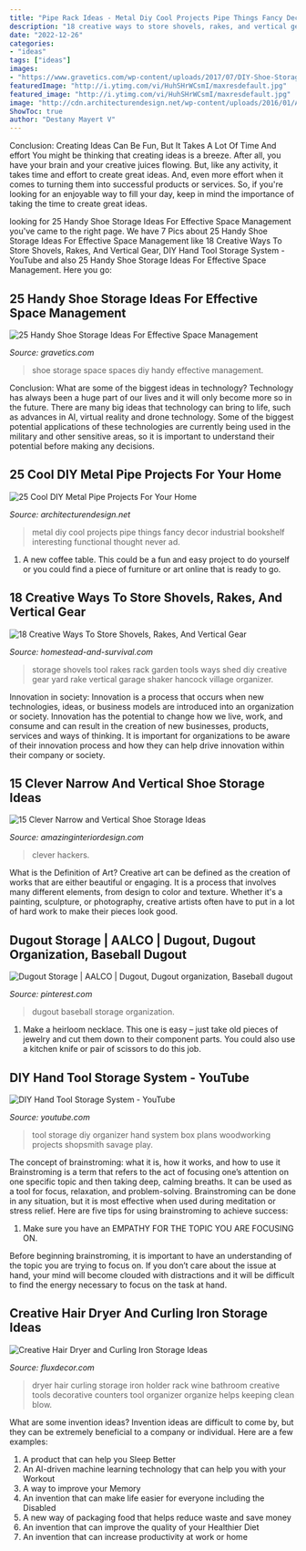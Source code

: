 ```yaml
---
title: "Pipe Rack Ideas - Metal Diy Cool Projects Pipe Things Fancy Decor Industrial Bookshelf Interesting Functional Thought Never Ad"
description: "18 creative ways to store shovels, rakes, and vertical gear"
date: "2022-12-26"
categories:
- "ideas"
tags: ["ideas"]
images:
- "https://www.gravetics.com/wp-content/uploads/2017/07/DIY-Shoe-Storage-Ideas-for-Small-Spaces.jpg"
featuredImage: "http://i.ytimg.com/vi/HuhSHrWCsmI/maxresdefault.jpg"
featured_image: "http://i.ytimg.com/vi/HuhSHrWCsmI/maxresdefault.jpg"
image: "http://cdn.architecturendesign.net/wp-content/uploads/2016/01/AD-Cool-DIY-Metal-Projects-For-Your-Home-19.jpg"
ShowToc: true
author: "Destany Mayert V"
---
```



Conclusion: Creating Ideas Can Be Fun, But It Takes A Lot Of Time And effort
You might be thinking that creating ideas is a breeze. After all, you have your brain and your creative juices flowing. But, like any activity, it takes time and effort to create great ideas. And, even more effort when it comes to turning them into successful products or services. So, if you're looking for an enjoyable way to fill your day, keep in mind the importance of taking the time to create great ideas.

	

		
looking for 25 Handy Shoe Storage Ideas For Effective Space Management you've came to the right page. We have 7 Pics about 25 Handy Shoe Storage Ideas For Effective Space Management like 18 Creative Ways To Store Shovels, Rakes, And Vertical Gear, DIY Hand Tool Storage System - YouTube and also 25 Handy Shoe Storage Ideas For Effective Space Management. Here you go:
		
    
## 25 Handy Shoe Storage Ideas For Effective Space Management

<img loading=lazy src="https://www.gravetics.com/wp-content/uploads/2017/07/DIY-Shoe-Storage-Ideas-for-Small-Spaces.jpg" onerror="this.onerror=null;this.src='https://tse3.mm.bing.net/th?id=OIP.-1CSqVFk5OeK3tOx_AtvuwHaKo&amp;pid=15.1';" alt="25 Handy Shoe Storage Ideas For Effective Space Management">

_Source: gravetics.com_

>shoe storage space spaces diy handy effective management. 

	

Conclusion: What are some of the biggest ideas in technology?
Technology has always been a huge part of our lives and it will only become more so in the future. There are many big ideas that technology can bring to life, such as advances in AI, virtual reality and drone technology. Some of the biggest potential applications of these technologies are currently being used in the military and other sensitive areas, so it is important to understand their potential before making any decisions.

    
## 25 Cool DIY Metal Pipe Projects For Your Home

<img loading=lazy src="http://cdn.architecturendesign.net/wp-content/uploads/2016/01/AD-Cool-DIY-Metal-Projects-For-Your-Home-19.jpg" onerror="this.onerror=null;this.src='https://tse2.mm.bing.net/th?id=OIP.OKCSuPEjFUbTMFdQxIgBHAHaOM&amp;pid=15.1';" alt="25 Cool DIY Metal Pipe Projects For Your Home">

_Source: architecturendesign.net_

>metal diy cool projects pipe things fancy decor industrial bookshelf interesting functional thought never ad. 

	

1. A new coffee table. This could be a fun and easy project to do yourself or you could find a piece of furniture or art online that is ready to go.

    
## 18 Creative Ways To Store Shovels, Rakes, And Vertical Gear

<img loading=lazy src="http://homestead-and-survival.com/wp-content/uploads/2016/02/14-creative-ways-to-store-shovels-rakes-and-vetical-gear.jpg" onerror="this.onerror=null;this.src='https://tse2.mm.bing.net/th?id=OIP.Qm8viBYZqDm8WTsovi7HvgHaJ4&amp;pid=15.1';" alt="18 Creative Ways To Store Shovels, Rakes, And Vertical Gear">

_Source: homestead-and-survival.com_

>storage shovels tool rakes rack garden tools ways shed diy creative gear yard rake vertical garage shaker hancock village organizer. 

	

Innovation in society:
Innovation is a process that occurs when new technologies, ideas, or business models are introduced into an organization or society. Innovation has the potential to change how we live, work, and consume and can result in the creation of new businesses, products, services and ways of thinking. It is important for organizations to be aware of their innovation process and how they can help drive innovation within their company or society.

    
## 15 Clever Narrow And Vertical Shoe Storage Ideas

<img loading=lazy src="http://www.amazinginteriordesign.com/wp-content/uploads/2017/06/15-Clever-Narrow-and-Vertical-Shoe-Storage-Ideas-4.jpg" onerror="this.onerror=null;this.src='https://tse2.mm.bing.net/th?id=OIP.HzEPkMuEHoDISUbYKUdRhAHaJ2&amp;pid=15.1';" alt="15 Clever Narrow and Vertical Shoe Storage Ideas">

_Source: amazinginteriordesign.com_

>clever hackers. 

	

What is the Definition of Art?
Creative art can be defined as the creation of works that are either beautiful or engaging. It is a process that involves many different elements, from design to color and texture. Whether it's a painting, sculpture, or photography, creative artists often have to put in a lot of hard work to make their pieces look good.

    
## Dugout Storage | AALCO | Dugout, Dugout Organization, Baseball Dugout

<img loading=lazy src="https://i.pinimg.com/736x/b7/15/71/b71571b74ab736ae733de345905bfcf9.jpg" onerror="this.onerror=null;this.src='https://tse1.mm.bing.net/th?id=OIP.-X-zH-2VgXdins_VbRn2BgHaDn&amp;pid=15.1';" alt="Dugout Storage | AALCO | Dugout, Dugout organization, Baseball dugout">

_Source: pinterest.com_

>dugout baseball storage organization. 

	

1. Make a heirloom necklace. This one is easy – just take old pieces of jewelry and cut them down to their component parts. You could also use a kitchen knife or pair of scissors to do this job. 

    
## DIY Hand Tool Storage System - YouTube

<img loading=lazy src="http://i.ytimg.com/vi/HuhSHrWCsmI/maxresdefault.jpg" onerror="this.onerror=null;this.src='https://tse4.mm.bing.net/th?id=OIP.JnDOPJQ7o57_XzwksDkE8QHaEK&amp;pid=15.1';" alt="DIY Hand Tool Storage System - YouTube">

_Source: youtube.com_

>tool storage diy organizer hand system box plans woodworking projects shopsmith savage play. 

	

The concept of brainstroming: what it is, how it works, and how to use it
Brainstroming is a term that refers to the act of focusing one’s attention on one specific topic and then taking deep, calming breaths. It can be used as a tool for focus, relaxation, and problem-solving. Brainstroming can be done in any situation, but it is most effective when used during meditation or stress relief. Here are five tips for using brainstroming to achieve success:
1. Make sure you have an EMPATHY FOR THE TOPIC YOU ARE FOCUSING ON.

Before beginning brainstroming, it is important to have an understanding of the topic you are trying to focus on. If you don’t care about the issue at hand, your mind will become clouded with distractions and it will be difficult to find the energy necessary to focus on the task at hand.

    
## Creative Hair Dryer And Curling Iron Storage Ideas

<img loading=lazy src="http://fluxdecor.com/wp-content/uploads/2015/03/hair-dryer-storage/9-hair-dryer-curling-iron-storage.jpg" onerror="this.onerror=null;this.src='https://tse2.mm.bing.net/th?id=OIP.O--xPnvHQMlLe40rYUYEIQHaJ4&amp;pid=15.1';" alt="Creative Hair Dryer and Curling Iron Storage Ideas">

_Source: fluxdecor.com_

>dryer hair curling storage iron holder rack wine bathroom creative tools decorative counters tool organizer organize helps keeping clean blow. 

	

What are some invention ideas?
Invention ideas are difficult to come by, but they can be extremely beneficial to a company or individual. Here are a few examples:
1. A product that can help you Sleep Better 
2. An AI-driven machine learning technology that can help you with your Workout 
3. A way to improve your Memory 
4. An invention that can make life easier for everyone including the Disabled 
5. A new way of packaging food that helps reduce waste and save money 
6. An invention that can improve the quality of your Healthier Diet 
7. An invention that can increase productivity at work or home 

